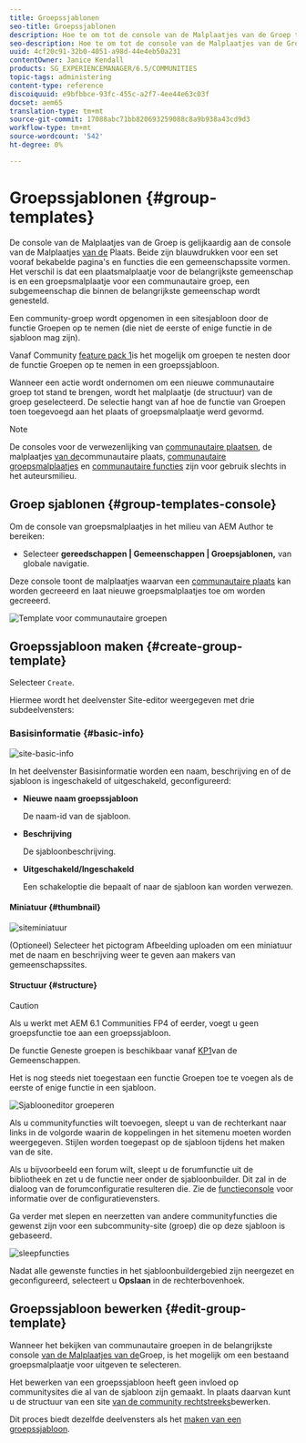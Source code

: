 ```yaml
---
title: Groepssjablonen
seo-title: Groepssjablonen
description: Hoe te om tot de console van de Malplaatjes van de Groep toegang te hebben
seo-description: Hoe te om tot de console van de Malplaatjes van de Groep toegang te hebben
uuid: 4cf20c91-32b0-4051-a98d-44e4eb50a231
contentOwner: Janice Kendall
products: SG_EXPERIENCEMANAGER/6.5/COMMUNITIES
topic-tags: administering
content-type: reference
discoiquuid: e9bfbbce-93fc-455c-a2f7-4ee44e63c03f
docset: aem65
translation-type: tm+mt
source-git-commit: 17088abc71bb820693259088c8a9b938a43cd9d3
workflow-type: tm+mt
source-wordcount: '542'
ht-degree: 0%

---
```



# Groepssjablonen {#group-templates}

De console van de Malplaatjes van de Groep is gelijkaardig aan de console van de Malplaatjes [van de](/help/communities/sites.md) Plaats. Beide zijn blauwdrukken voor een set vooraf bekabelde pagina&#39;s en functies die een gemeenschapssite vormen. Het verschil is dat een plaatsmalplaatje voor de belangrijkste gemeenschap is en een groepsmalplaatje voor een communautaire groep, een subgemeenschap die binnen de belangrijkste gemeenschap wordt genesteld.

Een community-groep wordt opgenomen in een sitesjabloon door de functie [](/help/communities/functions.md#groups-function) Groepen op te nemen (die niet de eerste of enige functie in de sjabloon mag zijn).

Vanaf Community [feature pack 1](/help/communities/deploy-communities.md#latestfeaturepack)is het mogelijk om groepen te nesten door de functie Groepen op te nemen in een groepssjabloon.

Wanneer een actie wordt ondernomen om een nieuwe communautaire groep tot stand te brengen, wordt het malplaatje (de structuur) van de groep geselecteerd. De selectie hangt van af hoe de functie van Groepen toen toegevoegd aan het plaats of groepsmalplaatje werd gevormd.

>[!NOTE]
>
>De consoles voor de verwezenlijking van [communautaire plaatsen](/help/communities/sites-console.md), de malplaatjes [van de](/help/communities/sites.md)communautaire plaats, [communautaire groepsmalplaatjes](/help/communities/tools-groups.md) en [communautaire functies](/help/communities/functions.md) zijn voor gebruik slechts in het auteursmilieu.


## Groep sjablonen {#group-templates-console}

Om de console van groepsmalplaatjes in het milieu van AEM Author te bereiken:

* Selecteer **gereedschappen | Gemeenschappen | Groepsjablonen,** van globale navigatie.

Deze console toont de malplaatjes waarvan een [communautaire plaats](/help/communities/sites-console.md) kan worden gecreeerd en laat nieuwe groepsmalplaatjes toe om worden gecreeerd.

![Template voor communautaire groepen](assets/groups-template.png)

## Groepssjabloon maken {#create-group-template}

Selecteer `Create`.

Hiermee wordt het deelvenster Site-editor weergegeven met drie subdeelvensters:

### Basisinformatie {#basic-info}

![site-basic-info](assets/site-basic-info.png)

In het deelvenster Basisinformatie worden een naam, beschrijving en of de sjabloon is ingeschakeld of uitgeschakeld, geconfigureerd:

* **Nieuwe naam groepssjabloon**

   De naam-id van de sjabloon.

* **Beschrijving**

   De sjabloonbeschrijving.

* **Uitgeschakeld/Ingeschakeld**

   Een schakeloptie die bepaalt of naar de sjabloon kan worden verwezen.

#### Miniatuur {#thumbnail}

![siteminiatuur](assets/site-thumbnail.png)

(Optioneel) Selecteer het pictogram Afbeelding uploaden om een miniatuur met de naam en beschrijving weer te geven aan makers van gemeenschapssites.

#### Structuur {#structure}

>[!CAUTION]
>
>Als u werkt met AEM 6.1 Communities FP4 of eerder, voegt u geen groepsfunctie toe aan een groepssjabloon.
>
>De functie Geneste groepen is beschikbaar vanaf [KP1](/help/communities/communities.md#latestfeaturepack)van de Gemeenschappen.
>
>Het is nog steeds niet toegestaan een functie Groepen toe te voegen als de eerste of enige functie in een sjabloon.


![Sjablooneditor groeperen](assets/template-editor.png)

Als u communityfuncties wilt toevoegen, sleept u van de rechterkant naar links in de volgorde waarin de koppelingen in het sitemenu moeten worden weergegeven. Stijlen worden toegepast op de sjabloon tijdens het maken van de site.

Als u bijvoorbeeld een forum wilt, sleept u de forumfunctie uit de bibliotheek en zet u de functie neer onder de sjabloonbuilder. Dit zal in de dialoog van de forumconfiguratie resulteren die. Zie de [functieconsole](/help/communities/functions.md) voor informatie over de configuratievensters.

Ga verder met slepen en neerzetten van andere communityfuncties die gewenst zijn voor een subcommunity-site (groep) die op deze sjabloon is gebaseerd.

![sleepfuncties](assets/dragfunctions.png)

Nadat alle gewenste functies in het sjabloonbuildergebied zijn neergezet en geconfigureerd, selecteert u **Opslaan** in de rechterbovenhoek.

## Groepssjabloon bewerken {#edit-group-template}

Wanneer het bekijken van communautaire groepen in de belangrijkste console [van de Malplaatjes van de](#group-templates-console)Groep, is het mogelijk om een bestaand groepsmalplaatje voor uitgeven te selecteren.

Het bewerken van een groepssjabloon heeft geen invloed op communitysites die al van de sjabloon zijn gemaakt. In plaats daarvan kunt u de structuur van een site [van de community rechtstreeks](/help/communities/sites-console.md#modify-structure)bewerken.

Dit proces biedt dezelfde deelvensters als het [maken van een groepssjabloon](#create-group-template).
